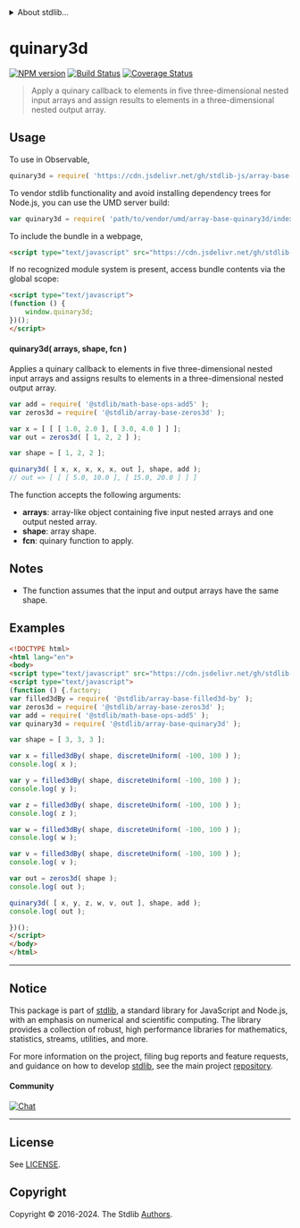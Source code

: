 <!--

@license Apache-2.0

Copyright (c) 2023 The Stdlib Authors.

Licensed under the Apache License, Version 2.0 (the "License");
you may not use this file except in compliance with the License.
You may obtain a copy of the License at

   http://www.apache.org/licenses/LICENSE-2.0

Unless required by applicable law or agreed to in writing, software
distributed under the License is distributed on an "AS IS" BASIS,
WITHOUT WARRANTIES OR CONDITIONS OF ANY KIND, either express or implied.
See the License for the specific language governing permissions and
limitations under the License.

-->


<details>
  <summary>
    About stdlib...
  </summary>
  <p>We believe in a future in which the web is a preferred environment for numerical computation. To help realize this future, we've built stdlib. stdlib is a standard library, with an emphasis on numerical and scientific computation, written in JavaScript (and C) for execution in browsers and in Node.js.</p>
  <p>The library is fully decomposable, being architected in such a way that you can swap out and mix and match APIs and functionality to cater to your exact preferences and use cases.</p>
  <p>When you use stdlib, you can be absolutely certain that you are using the most thorough, rigorous, well-written, studied, documented, tested, measured, and high-quality code out there.</p>
  <p>To join us in bringing numerical computing to the web, get started by checking us out on <a href="https://github.com/stdlib-js/stdlib">GitHub</a>, and please consider <a href="https://opencollective.com/stdlib">financially supporting stdlib</a>. We greatly appreciate your continued support!</p>
</details>

# quinary3d

[![NPM version][npm-image]][npm-url] [![Build Status][test-image]][test-url] [![Coverage Status][coverage-image]][coverage-url] <!-- [![dependencies][dependencies-image]][dependencies-url] -->

> Apply a quinary callback to elements in five three-dimensional nested input arrays and assign results to elements in a three-dimensional nested output array.

<section class="intro">

</section>

<!-- /.intro -->



<section class="usage">

## Usage

To use in Observable,

```javascript
quinary3d = require( 'https://cdn.jsdelivr.net/gh/stdlib-js/array-base-quinary3d@umd/browser.js' )
```

To vendor stdlib functionality and avoid installing dependency trees for Node.js, you can use the UMD server build:

```javascript
var quinary3d = require( 'path/to/vendor/umd/array-base-quinary3d/index.js' )
```

To include the bundle in a webpage,

```html
<script type="text/javascript" src="https://cdn.jsdelivr.net/gh/stdlib-js/array-base-quinary3d@umd/browser.js"></script>
```

If no recognized module system is present, access bundle contents via the global scope:

```html
<script type="text/javascript">
(function () {
    window.quinary3d;
})();
</script>
```

#### quinary3d( arrays, shape, fcn )

Applies a quinary callback to elements in five three-dimensional nested input arrays and assigns results to elements in a three-dimensional nested output array.

```javascript
var add = require( '@stdlib/math-base-ops-add5' );
var zeros3d = require( '@stdlib/array-base-zeros3d' );

var x = [ [ [ 1.0, 2.0 ], [ 3.0, 4.0 ] ] ];
var out = zeros3d( [ 1, 2, 2 ] );

var shape = [ 1, 2, 2 ];

quinary3d( [ x, x, x, x, x, out ], shape, add );
// out => [ [ [ 5.0, 10.0 ], [ 15.0, 20.0 ] ] ]
```

The function accepts the following arguments:

-   **arrays**: array-like object containing five input nested arrays and one output nested array.
-   **shape**: array shape.
-   **fcn**: quinary function to apply.

</section>

<!-- /.usage -->

<section class="notes">

## Notes

-   The function assumes that the input and output arrays have the same shape.

</section>

<!-- /.notes -->

<section class="examples">

## Examples

<!-- eslint no-undef: "error" -->

```html
<!DOCTYPE html>
<html lang="en">
<body>
<script type="text/javascript" src="https://cdn.jsdelivr.net/gh/stdlib-js/random-base-discrete-uniform@umd/browser.js"></script>
<script type="text/javascript">
(function () {.factory;
var filled3dBy = require( '@stdlib/array-base-filled3d-by' );
var zeros3d = require( '@stdlib/array-base-zeros3d' );
var add = require( '@stdlib/math-base-ops-add5' );
var quinary3d = require( '@stdlib/array-base-quinary3d' );

var shape = [ 3, 3, 3 ];

var x = filled3dBy( shape, discreteUniform( -100, 100 ) );
console.log( x );

var y = filled3dBy( shape, discreteUniform( -100, 100 ) );
console.log( y );

var z = filled3dBy( shape, discreteUniform( -100, 100 ) );
console.log( z );

var w = filled3dBy( shape, discreteUniform( -100, 100 ) );
console.log( w );

var v = filled3dBy( shape, discreteUniform( -100, 100 ) );
console.log( v );

var out = zeros3d( shape );
console.log( out );

quinary3d( [ x, y, z, w, v, out ], shape, add );
console.log( out );

})();
</script>
</body>
</html>
```

</section>

<!-- /.examples -->

<!-- Section for related `stdlib` packages. Do not manually edit this section, as it is automatically populated. -->

<section class="related">

</section>

<!-- /.related -->

<!-- Section for all links. Make sure to keep an empty line after the `section` element and another before the `/section` close. -->


<section class="main-repo" >

* * *

## Notice

This package is part of [stdlib][stdlib], a standard library for JavaScript and Node.js, with an emphasis on numerical and scientific computing. The library provides a collection of robust, high performance libraries for mathematics, statistics, streams, utilities, and more.

For more information on the project, filing bug reports and feature requests, and guidance on how to develop [stdlib][stdlib], see the main project [repository][stdlib].

#### Community

[![Chat][chat-image]][chat-url]

---

## License

See [LICENSE][stdlib-license].


## Copyright

Copyright &copy; 2016-2024. The Stdlib [Authors][stdlib-authors].

</section>

<!-- /.stdlib -->

<!-- Section for all links. Make sure to keep an empty line after the `section` element and another before the `/section` close. -->

<section class="links">

[npm-image]: http://img.shields.io/npm/v/@stdlib/array-base-quinary3d.svg
[npm-url]: https://npmjs.org/package/@stdlib/array-base-quinary3d

[test-image]: https://github.com/stdlib-js/array-base-quinary3d/actions/workflows/test.yml/badge.svg?branch=v0.2.1
[test-url]: https://github.com/stdlib-js/array-base-quinary3d/actions/workflows/test.yml?query=branch:v0.2.1

[coverage-image]: https://img.shields.io/codecov/c/github/stdlib-js/array-base-quinary3d/main.svg
[coverage-url]: https://codecov.io/github/stdlib-js/array-base-quinary3d?branch=main

<!--

[dependencies-image]: https://img.shields.io/david/stdlib-js/array-base-quinary3d.svg
[dependencies-url]: https://david-dm.org/stdlib-js/array-base-quinary3d/main

-->

[chat-image]: https://img.shields.io/gitter/room/stdlib-js/stdlib.svg
[chat-url]: https://app.gitter.im/#/room/#stdlib-js_stdlib:gitter.im

[stdlib]: https://github.com/stdlib-js/stdlib

[stdlib-authors]: https://github.com/stdlib-js/stdlib/graphs/contributors

[umd]: https://github.com/umdjs/umd
[es-module]: https://developer.mozilla.org/en-US/docs/Web/JavaScript/Guide/Modules

[deno-url]: https://github.com/stdlib-js/array-base-quinary3d/tree/deno
[deno-readme]: https://github.com/stdlib-js/array-base-quinary3d/blob/deno/README.md
[umd-url]: https://github.com/stdlib-js/array-base-quinary3d/tree/umd
[umd-readme]: https://github.com/stdlib-js/array-base-quinary3d/blob/umd/README.md
[esm-url]: https://github.com/stdlib-js/array-base-quinary3d/tree/esm
[esm-readme]: https://github.com/stdlib-js/array-base-quinary3d/blob/esm/README.md
[branches-url]: https://github.com/stdlib-js/array-base-quinary3d/blob/main/branches.md

[stdlib-license]: https://raw.githubusercontent.com/stdlib-js/array-base-quinary3d/main/LICENSE

</section>

<!-- /.links -->
